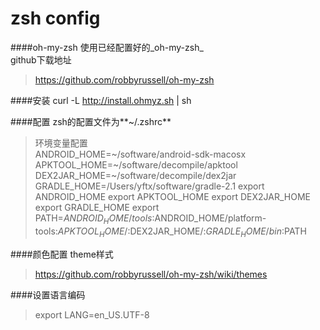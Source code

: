 zsh config
==========
####oh-my-zsh
使用已经配置好的_oh-my-zsh_  
github下载地址  
>https://github.com/robbyrussell/oh-my-zsh  

####安装
curl -L http://install.ohmyz.sh | sh

####配置
zsh的配置文件为**~/.zshrc**  
>环境变量配置  
ANDROID_HOME=~/software/android-sdk-macosx
APKTOOL_HOME=~/software/decompile/apktool
DEX2JAR_HOME=~/software/decompile/dex2jar
GRADLE_HOME=/Users/yftx/software/gradle-2.1
export ANDROID_HOME
export APKTOOL_HOME
export DEX2JAR_HOME
export GRADLE_HOME
export PATH=$ANDROID_HOME/tools:$ANDROID_HOME/platform-tools:$APKTOOL_HOME/:$DEX2JAR_HOME/:$GRADLE_HOME/bin:$PATH

####颜色配置
theme样式  
>https://github.com/robbyrussell/oh-my-zsh/wiki/themes

####设置语言编码
>export LANG=en_US.UTF-8